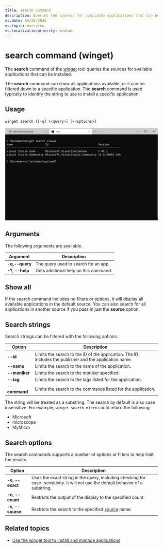 ```yaml
---
title: search Command
description: Queries the sources for available applications that can be installed
ms.date: 04/28/2020
ms.topic: overview
ms.localizationpriority: medium
---
```


# search command (winget)

The **search** command of the [winget](index.md) tool queries the sources for available applications that can be installed.  

The **search** command can show all applications available, or it can be filtered down to a specific application. The **search** command is used typically to identify the string to use to install a specific application.

## Usage

`winget search [[-q] \<query>] [\<options>]`

![Screenshot of the Windows Power Shell window displaying the results of the winget search.](images/search.png)

## Arguments

The following arguments are available.

| Argument  | Description |
 --------------|-------------|
| **-q,--query** |  The query used to search for an app. |
| **-?, --help** |  Gets additional help on this command. |

## Show all

If the search command includes no filters or options, it will display all available applications in the default source. You can also search for all applications in another source if you pass in just the **source** option.

## Search strings

Search strings can be filtered with the following options.

| Option  | Description |
 --------------|-------------|
| **--id**        |   Limits the search to the ID of the application. The ID includes the publisher and the application name. |
| **--name**      |  Limits the search to the name of the application. |
| **--moniker**  |    Limits the search to the moniker specified. |
| **--tag**    |  Limits the search to the tags listed for the application. |
| **--command**   |   Limits the search to the commands listed for the application. |

The string will be treated as a substring. The search by default is also case insensitive. For example, `winget search micro` could return the following:

* Microsoft
* microscope
* MyMicro

## Search options

The search commands supports a number of options or filters to help limit the results.

| Option  | Description |
 --------------|-------------|
| **-e, --exact**  |     Uses the exact string in the query, including checking for case-sensitivity. It will not use the default behavior of a substring.  |  
| **-n, --count**      |  Restricts the output of the display to the specified count. |
| **-s, --source**     |  Restricts the search to the specified [source](source.md) name. |

## Related topics

* [Use the winget tool to install and manage applications](index.md)
